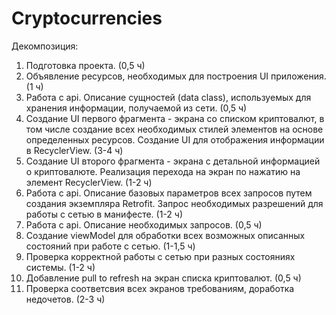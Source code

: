 # Cryptocurrencies

Декомпозиция:

1. Подготовка проекта. (0,5 ч)
2. Объявление ресурсов, необходимых для построения UI приложения. (1 ч)
3. Работа с api. Описание сущностей (data class), используемых для хранения информации, получаемой из сети. (0,5 ч)
3. Создание UI первого фрагмента - экрана со списком криптовалют, в том числе создание всех необходимых стилей элементов на основе определенных ресурсов. Создание UI для отображения информации в RecyclerView. (3-4 ч)
4. Создание UI второго фрагмента - экрана с детальной информацией о криптовалюте. Реализация перехода на экран по нажатию на элемент RecyclerView. (1-2 ч)
5. Работа с api. Описание базовых параметров всех запросов путем создания экземпляра Retrofit. Запрос необходимых разрешений для работы с сетью в манифесте. (1-2 ч)
6. Работа с api. Описание необходимых запросов. (0,5 ч)
7. Создание viewModel для обработки всех возможных описанных состояний при работе с сетью. (1-1,5 ч)
8. Проверка корректной работы с сетью при разных состояниях системы. (1-2 ч)
9. Добавление pull to refresh на экран списка криптовалют. (0,5 ч)
10. Проверка соответсвия всех экранов требованиям, доработка недочетов. (2-3 ч)
